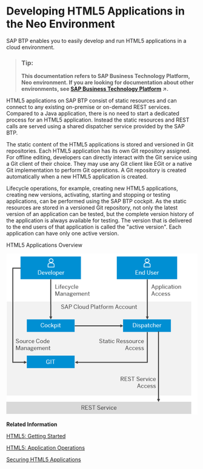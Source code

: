 <!-- loio39723061bc4b4b679726b120cbefdf5a -->

# Developing HTML5 Applications in the Neo Environment

SAP BTP enables you to easily develop and run HTML5 applications in a cloud environment.

> ### Tip:  
> **This documentation refers to SAP Business Technology Platform, Neo environment. If you are looking for documentation about other environments, see [SAP Business Technology Platform](https://help.sap.com/viewer/65de2977205c403bbc107264b8eccf4b/Cloud/en-US/6a2c1ab5a31b4ed9a2ce17a5329e1dd8.html "SAP Business Technology Platform (SAP BTP) is an integrated offering comprised of four technology portfolios: database and data management, application development and integration, analytics, and intelligent technologies. The platform offers users the ability to turn data into business value, compose end-to-end business processes, and build and extend SAP applications quickly.") :arrow_upper_right:.**

HTML5 applications on SAP BTP consist of static resources and can connect to any existing on-premise or on-demand REST services. Compared to a Java application, there is no need to start a dedicated process for an HTML5 application. Instead the static resources and REST calls are served using a shared dispatcher service provided by the SAP BTP.

The static content of the HTML5 applications is stored and versioned in Git repositories. Each HTML5 application has its own Git repository assigned. For offline editing, developers can directly interact with the Git service using a Git client of their choice. They may use any Git client like EGit or a native Git implementation to perform Git operations. A Git repository is created automatically when a new HTML5 application is created.

Lifecycle operations, for example, creating new HTML5 applications, creating new versions, activating, starting and stopping or testing applications, can be performed using the SAP BTP cockpit. As the static resources are stored in a versioned Git repository, not only the latest version of an application can be tested, but the complete version history of the application is always available for testing. The version that is delivered to the end users of that application is called the "active version". Each application can have only one active version.

   
  
<a name="loio39723061bc4b4b679726b120cbefdf5a__fig_hnd_x2r_14"/>HTML5 Applications Overview

![](images/HTML5_Applications_Overview_fb55409.png)

**Related Information**  


[HTML5: Getting Started](html5-getting-started-b120163.md "Set up your HTML5 development environment and run your first application in the cloud.")

[HTML5: Application Operations](../50-administration-and-ops-neo/html5-application-operations-ef21fb1.md "For an overview of the current status of the individual HTML5 applications in your subaccount, use the SAP BTP cockpit.")

[Securing HTML5 Applications](../60-security-neo/securing-html5-applications-55f7c9d.md "The security guide provides an overview of the security-relevant information that applies to HTML5 applications.")

